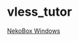 # vless_tutor
[NekoBox Windows](https://github.com/matt14509/vless_tutor/blob/main/client_tutor/NekoBoxWin.md)
